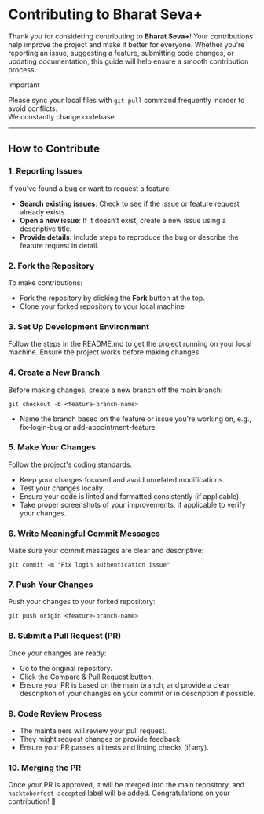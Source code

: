 # Contributing to Bharat Seva+

Thank you for considering contributing to **Bharat Seva+**! Your contributions help improve the project and make it better for everyone. Whether you’re reporting an issue, suggesting a feature, submitting code changes, or updating documentation, this guide will help ensure a smooth contribution process.  
> [!IMPORTANT]  
> Please sync your local files with ``` git pull ``` command frequently inorder to avoid conflicts.  
> We constantly change codebase.
---

## How to Contribute

### 1. Reporting Issues
If you’ve found a bug or want to request a feature:
- **Search existing issues**: Check to see if the issue or feature request already exists.
- **Open a new issue**: If it doesn’t exist, create a new issue using a descriptive title.
- **Provide details**: Include steps to reproduce the bug or describe the feature request in detail.

### 2. Fork the Repository
To make contributions:
- Fork the repository by clicking the **Fork** button at the top.
- Clone your forked repository to your local machine

### 3. Set Up Development Environment
Follow the steps in the README.md to get the project running on your local machine. Ensure the project works before making changes.  

### 4. Create a New Branch
Before making changes, create a new branch off the main branch:
```
git checkout -b <feature-branch-name>
```
- Name the branch based on the feature or issue you're working on, e.g., fix-login-bug or add-appointment-feature.

### 5. Make Your Changes
Follow the project's coding standards.
- Keep your changes focused and avoid unrelated modifications.
- Test your changes locally.
- Ensure your code is linted and formatted consistently (if applicable).
- Take proper screenshots of your improvements, if applicable to verify your changes.


### 6. Write Meaningful Commit Messages
Make sure your commit messages are clear and descriptive:
```
git commit -m "Fix login authentication issue"
```

### 7. Push Your Changes
Push your changes to your forked repository:
```
git push origin <feature-branch-name>
```

### 8. Submit a Pull Request (PR)
Once your changes are ready:
- Go to the original repository.
- Click the Compare & Pull Request button.
- Ensure your PR is based on the main branch, and provide a clear description of your changes on your commit or in description if possible.

### 9. Code Review Process
- The maintainers will review your pull request.
- They might request changes or provide feedback.
- Ensure your PR passes all tests and linting checks (if any).

### 10. Merging the PR
Once your PR is approved, it will be merged into the main repository, and ```hacktoberfest-accepted``` label will be added.
Congratulations on your contribution! 🎉
